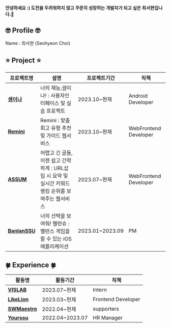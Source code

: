 #### 안녕하세요 :) 도전을 두려워하지 않고 꾸준히 성장하는 개발자가 되고 싶은 최서현입니다.🐥

## 🤓 Profile 🤓
Name : 최서현 (Seohyeon Choi) <br/>

## ⭐️ Project ⭐️

|프로젝트명|설명|프로젝트기간|직책|
|---|---|---|---|
| [**샘이나**](https://github.com/Sem-in-a) | 너의 재능,샘이나! : 사용자인터페이스 및 실습 프로젝트 | 2023.10~현재 | Android Developer |
| [**Remini**](https://github.com/Team-Remini) | Remini : 맞춤 회고 유형 추천 및 가이드 웹서비스 | 2023.10~현재 | WebFrontend Developer |
| [**ASSUM**](https://github.com/LikelionAssum) | 어렵고 긴 글들, 이젠 쉽고 간략하게 : URL삽입 시 요약 및 실시간 키워드 랭킹 순위를 보여주는 웹서비스 | 2023.07~현재 | WebFrontend Developer |
| [**BanlanSSU**](https://github.com/hackathon-I-PROMAX) | 너의 선택을 보여줘! 밸런슈 : 밸런스 게임을 할 수 있는 iOS 애플리케이션 | 2023.01~2023.09 | PM |


## 🍀 Experience 🍀

|활동명|활동기간|직책|
|---|---|---|
| [**VISLAB**](http://vis.ssu.ac.kr/) | 2023.07~현재 | Intern |
| [**LikeLion**](https://github.com/likelion-ssu/) | 2023.03~현재 | Frontend Developer |
| [**SWMaestro**](https://swmaestro.org/sw/main/main.do) | 2022.04~현재 | supporters |
| [**Yourssu**](https://yourssu.com/) | 2022.04~2023.07 | HR Manager |

